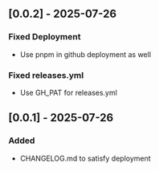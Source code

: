 ## [0.0.2] - 2025-07-26

### Fixed Deployment

- Use pnpm in github deployment as well

### Fixed releases.yml

- Use GH_PAT for releases.yml

## [0.0.1] - 2025-07-26

### Added

- CHANGELOG.md to satisfy deployment
